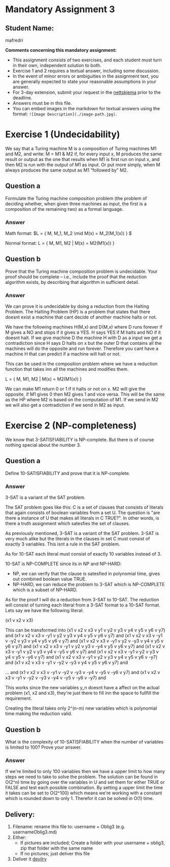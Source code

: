 # Mandatory Assignment 3

## Student Name:
mafredri

**Comments concerning this mandatory assignment:**
- This assignment consists of two exercises, and each student must turn in their own, independent solution to both.
- Exercise 1 and 2 requires a textual answer, including some discussion.
- In the event of minor errors or ambiguities in the assignment text,
you are generally expected to state your reasonable assumptions in your answer.
- For 3-day extension, submit your request in the [nettskjema](https://nettskjema.no/a/356843/) prior to the deadline.
- Answers must be in this file.
- You can embed images in the markdown for textual answers using the format: `![Image Description](./image-path.jpg)`.

# Exercise 1 (Undecidability)
We say that a Turing machine M is a composition of Turing machines M1 and M2, and write:
M = M1 & M2
if, for every input x, M produces the same result or output as the one that results when M1 is first run on input x,
and then M2 is run with the output of M1 as input. Or put more simply, when M always produces the same output as M1 “followed by” M2.

## Question a 
Formulate the Turing machine composition problem (the problem of deciding whether, when given three machines as input, the first is a composition of the remaining two) as a formal language.

### Answer
Math format:
$L = \{ M, M_1, M_2 \mid M(x) = M_2(M_1(x)) \} $

Normal format:
L = { M, M1, M2 | M(x) = M2(M1(x)) }

## Question b
Prove that the Turing machine composition problem is undecidable. 
Your proof should be complete – i.e., include the proof that the reduction algorithm exists, by describing 
that algorithm in sufficient detail.

### Answer
We can prove it is undecidable by doing a reduction from the Halting Problem.
The Halting Problem (HP) is a problem that states that there doesnt exist a machine that cant decide of another
machine halts or not.

We have the following machines H(M,x) and D(M,x) where D runs forever if M gives a NO and stops if it gives a YES.
H says YES if M halts and NO if it doesnt halt.
If we give machine D the machine H with D as a input we get a contradiction since H says D halts on x but
the outer D that contains all the machines will do the opposite and run forever. Therefore you cant have a machine
H that can predict if a machine will halt or not.

This can be used in the composition problem where we have a reduction function that takes inn all the machines
and modifies them.

L = { M, M1, M2 | M(x) = M2(M1(x)) }

We can make M1 return 0 or 1 if it halts or not on x. M2 will give the opposite, if M1 gives 0 then M2 gives 1 and vice versa.
This will be the same as the HP where M2 is based on the computation of M1. If we send in M2 we will also get a contradiction
if we send in M2 as input.

# Exercise 2 (NP-completeness)
We know that 3-SATISFIABILITY is NP-complete. But there is of course nothing special about the number 3.

## Question a
Define 10-SATISFIABILITY and prove that it is NP-complete.

### Answer
3-SAT is a variant of the SAT problem. 

The SAT problem goes like this: 
C is a set of clauses that consists of literals that again consists of boolean variables from a set U.
The question is "are there a instance of U that makes all literals in C TRUE?". In other words, is there a truth
assignment which satesfies the set of clauses.

As previously mentioned, 3-SAT is a variant of the SAT problem. 3-SAT is very much alike but the literals in
the clauses in set C must consist of exactly 3 variables. This isnt a rule in the SAT problem.

As for 10-SAT each literal must consist of exactly 10 variables instead of 3.

10-SAT is NP-COMPLETE since its in NP and NP-HARD:
- NP, we can verify that the clause is satesfied in polynomial time, gives out combined boolean value TRUE.
- NP-HARD, we can reduce the problem to 3-SAT which is NP-COMPLETE which is a subset of NP-HARD.

As for the proof I will do a reduction from 3-SAT to 10-SAT. The reduction will consist of turning each literal
from a 3-SAT format to a 10-SAT format.
Lets say we have the following literal:

(x1 v x2 v x3)

This can be transformed into 
(x1 v x2 v x3 v y1 v y2 v y3 v y4 v y5 v y6 v y7) and
(x1 v x2 v x3 v -y1 v y2 v y3 v y4 v y5 v y6 v y7) and
(x1 v x2 v x3 v -y1 v -y2 v y3 v y4 v y5 v y6 v y7) and
(x1 v x2 v x3 v -y1 v y2 v -y3 v y4 v y5 v y6 v y7) and
(x1 v x2 v x3 v -y1 v y2 v y3 v -y4 v y5 v y6 v y7) and
(x1 v x2 v x3 v -y1 v y2 v y3 v y4 v -y5 v y6 v y7) and
(x1 v x2 v x3 v -y1 v y2 v y3 v y4 v y5 v -y6 v y7) and
(x1 v x2 v x3 v -y1 v y2 v y3 v y4 v y5 v y6 v -y7) and
(x1 v x2 v x3 v -y1 v -y2 v -y3 v y4 v y5 v y6 v y7) and

... and
(x1 v x2 v x3 v -y1 v -y2 v -y3 v -y4 v -y5 v -y6 v y7) and
(x1 v x2 v x3 v -y1 v -y2 v -y3 v -y4 v -y5 v -y6 v -y7) and

This works since the new variables y_n doesnt have a affect on the actual problem (x1, x2 and x3), they're
just there to fill inn the space to fullfill the requirement.

Creating the literal takes only 2^(n-m) new variables which is polynomial time making the reduction valid.



## Question b
What is the complexity of 10-SATISFIABILITY when the number of variables is limited to 100? Prove your answer.

### Answer
If we're limited to only 100 variables then we have a upper limit to how many steps we need to take to solve the problem.
The solution can be found in O(2^n) time by going over the variables in U and set them for either TRUE or FALSE and test
each possible combination. By setting a upper limit the time it takes can be set to O(2^100) which means we're
working with a constant which is rounded down to only 1. Therefor it can be solved in O(1) time.

## Delivery:
1. Filename: rename this file to: username + Oblig3 (e.g. usernameOblig3.md)
2. Either:
   - If pictures are included; Create a folder with your username + oblig3, zip that folder with the same name
   - If no pictures; just deliver this file 
3. Deliver it [devilry](https://devilry.ifi.uio.no/)
